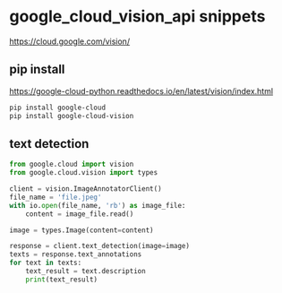 # google_cloud_vision_api snippets

https://cloud.google.com/vision/

## pip install

https://google-cloud-python.readthedocs.io/en/latest/vision/index.html

```bash
pip install google-cloud
pip install google-cloud-vision
```

## text detection
```python
from google.cloud import vision
from google.cloud.vision import types

client = vision.ImageAnnotatorClient()
file_name = 'file.jpeg'
with io.open(file_name, 'rb') as image_file:
    content = image_file.read()

image = types.Image(content=content)

response = client.text_detection(image=image)
texts = response.text_annotations
for text in texts:
    text_result = text.description
    print(text_result)
```
